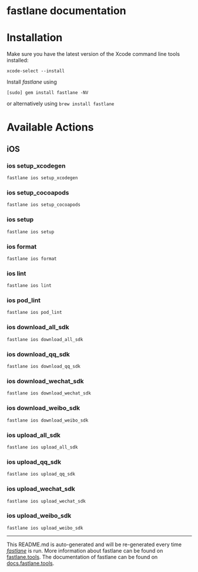 fastlane documentation
================
# Installation

Make sure you have the latest version of the Xcode command line tools installed:

```
xcode-select --install
```

Install _fastlane_ using
```
[sudo] gem install fastlane -NV
```
or alternatively using `brew install fastlane`

# Available Actions
## iOS
### ios setup_xcodegen
```
fastlane ios setup_xcodegen
```

### ios setup_cocoapods
```
fastlane ios setup_cocoapods
```

### ios setup
```
fastlane ios setup
```

### ios format
```
fastlane ios format
```

### ios lint
```
fastlane ios lint
```

### ios pod_lint
```
fastlane ios pod_lint
```

### ios download_all_sdk
```
fastlane ios download_all_sdk
```

### ios download_qq_sdk
```
fastlane ios download_qq_sdk
```

### ios download_wechat_sdk
```
fastlane ios download_wechat_sdk
```

### ios download_weibo_sdk
```
fastlane ios download_weibo_sdk
```

### ios upload_all_sdk
```
fastlane ios upload_all_sdk
```

### ios upload_qq_sdk
```
fastlane ios upload_qq_sdk
```

### ios upload_wechat_sdk
```
fastlane ios upload_wechat_sdk
```

### ios upload_weibo_sdk
```
fastlane ios upload_weibo_sdk
```


----

This README.md is auto-generated and will be re-generated every time [_fastlane_](https://fastlane.tools) is run.
More information about fastlane can be found on [fastlane.tools](https://fastlane.tools).
The documentation of fastlane can be found on [docs.fastlane.tools](https://docs.fastlane.tools).
